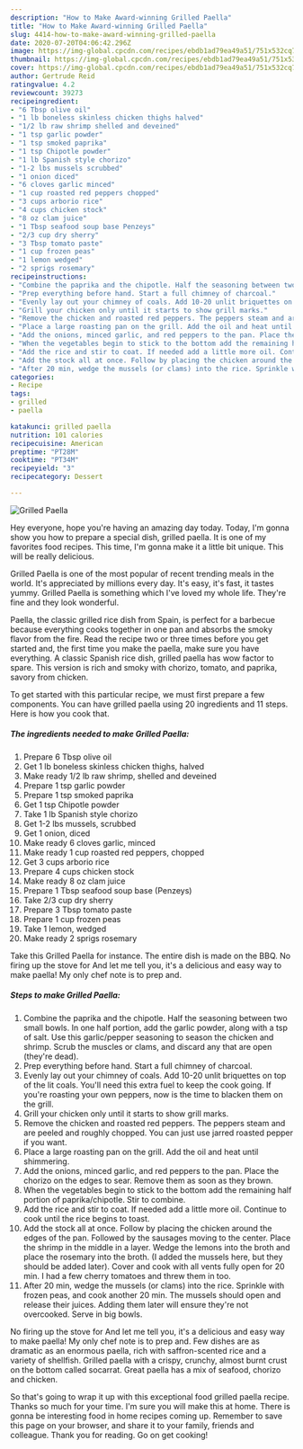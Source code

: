 ```yaml
---
description: "How to Make Award-winning Grilled Paella"
title: "How to Make Award-winning Grilled Paella"
slug: 4414-how-to-make-award-winning-grilled-paella
date: 2020-07-20T04:06:42.296Z
image: https://img-global.cpcdn.com/recipes/ebdb1ad79ea49a51/751x532cq70/grilled-paella-recipe-main-photo.jpg
thumbnail: https://img-global.cpcdn.com/recipes/ebdb1ad79ea49a51/751x532cq70/grilled-paella-recipe-main-photo.jpg
cover: https://img-global.cpcdn.com/recipes/ebdb1ad79ea49a51/751x532cq70/grilled-paella-recipe-main-photo.jpg
author: Gertrude Reid
ratingvalue: 4.2
reviewcount: 39273
recipeingredient:
- "6 Tbsp olive oil"
- "1 lb boneless skinless chicken thighs halved"
- "1/2 lb raw shrimp shelled and deveined"
- "1 tsp garlic powder"
- "1 tsp smoked paprika"
- "1 tsp Chipotle powder"
- "1 lb Spanish style chorizo"
- "1-2 lbs mussels scrubbed"
- "1 onion diced"
- "6 cloves garlic minced"
- "1 cup roasted red peppers chopped"
- "3 cups arborio rice"
- "4 cups chicken stock"
- "8 oz clam juice"
- "1 Tbsp seafood soup base Penzeys"
- "2/3 cup dry sherry"
- "3 Tbsp tomato paste"
- "1 cup frozen peas"
- "1 lemon wedged"
- "2 sprigs rosemary"
recipeinstructions:
- "Combine the paprika and the chipotle. Half the seasoning between two small bowls. In one half portion, add the garlic powder, along with a tsp of salt. Use this garlic/pepper seasoning to season the chicken and shrimp. Scrub the muscles or clams, and discard any that are open (they&#39;re dead)."
- "Prep everything before hand. Start a full chimney of charcoal."
- "Evenly lay out your chimney of coals. Add 10-20 unlit briquettes on top of the lit coals. You&#39;ll need this extra fuel to keep the cook going. If you&#39;re roasting your own peppers, now is the time to blacken them on the grill."
- "Grill your chicken only until it starts to show grill marks."
- "Remove the chicken and roasted red peppers. The peppers steam and are peeled and roughly chopped. You can just use jarred roasted pepper if you want."
- "Place a large roasting pan on the grill. Add the oil and heat until shimmering."
- "Add the onions, minced garlic, and red peppers to the pan. Place the chorizo on the edges to sear. Remove them as soon as they brown."
- "When the vegetables begin to stick to the bottom add the remaining half portion of paprika/chipotle. Stir to combine."
- "Add the rice and stir to coat. If needed add a little more oil. Continue to cook until the rice begins to toast."
- "Add the stock all at once. Follow by placing the chicken around the edges of the pan. Followed by the sausages moving to the center. Place the shrimp in the middle in a layer. Wedge the lemons into the broth and place the rosemary into the broth. (I added the mussels here, but they should be added later). Cover and cook with all vents fully open for 20 min. I had a few cherry tomatoes and threw them in too."
- "After 20 min, wedge the mussels (or clams) into the rice. Sprinkle with frozen peas, and cook another 20 min. The mussels should open and release their juices. Adding them later will ensure they&#39;re not overcooked. Serve in big bowls."
categories:
- Recipe
tags:
- grilled
- paella

katakunci: grilled paella 
nutrition: 101 calories
recipecuisine: American
preptime: "PT28M"
cooktime: "PT34M"
recipeyield: "3"
recipecategory: Dessert

---
```



![Grilled Paella](https://img-global.cpcdn.com/recipes/ebdb1ad79ea49a51/751x532cq70/grilled-paella-recipe-main-photo.jpg)

Hey everyone, hope you're having an amazing day today. Today, I'm gonna show you how to prepare a special dish, grilled paella. It is one of my favorites food recipes. This time, I'm gonna make it a little bit unique. This will be really delicious.

Grilled Paella is one of the most popular of recent trending meals in the world. It's appreciated by millions every day. It's easy, it's fast, it tastes yummy. Grilled Paella is something which I've loved my whole life. They're fine and they look wonderful.

Paella, the classic grilled rice dish from Spain, is perfect for a barbecue because everything cooks together in one pan and absorbs the smoky flavor from the fire. Read the recipe two or three times before you get started and, the first time you make the paella, make sure you have everything. A classic Spanish rice dish, grilled paella has wow factor to spare. This version is rich and smoky with chorizo, tomato, and paprika, savory from chicken.


To get started with this particular recipe, we must first prepare a few components. You can have grilled paella using 20 ingredients and 11 steps. Here is how you cook that.

<!--inarticleads1-->

##### The ingredients needed to make Grilled Paella:

1. Prepare 6 Tbsp olive oil
1. Get 1 lb boneless skinless chicken thighs, halved
1. Make ready 1/2 lb raw shrimp, shelled and deveined
1. Prepare 1 tsp garlic powder
1. Prepare 1 tsp smoked paprika
1. Get 1 tsp Chipotle powder
1. Take 1 lb Spanish style chorizo
1. Get 1-2 lbs mussels, scrubbed
1. Get 1 onion, diced
1. Make ready 6 cloves garlic, minced
1. Make ready 1 cup roasted red peppers, chopped
1. Get 3 cups arborio rice
1. Prepare 4 cups chicken stock
1. Make ready 8 oz clam juice
1. Prepare 1 Tbsp seafood soup base (Penzeys)
1. Take 2/3 cup dry sherry
1. Prepare 3 Tbsp tomato paste
1. Prepare 1 cup frozen peas
1. Take 1 lemon, wedged
1. Make ready 2 sprigs rosemary


Take this Grilled Paella for instance. The entire dish is made on the BBQ. No firing up the stove for And let me tell you, it&#39;s a delicious and easy way to make paella! My only chef note is to prep and. 

<!--inarticleads2-->

##### Steps to make Grilled Paella:

1. Combine the paprika and the chipotle. Half the seasoning between two small bowls. In one half portion, add the garlic powder, along with a tsp of salt. Use this garlic/pepper seasoning to season the chicken and shrimp. Scrub the muscles or clams, and discard any that are open (they&#39;re dead).
1. Prep everything before hand. Start a full chimney of charcoal.
1. Evenly lay out your chimney of coals. Add 10-20 unlit briquettes on top of the lit coals. You&#39;ll need this extra fuel to keep the cook going. If you&#39;re roasting your own peppers, now is the time to blacken them on the grill.
1. Grill your chicken only until it starts to show grill marks.
1. Remove the chicken and roasted red peppers. The peppers steam and are peeled and roughly chopped. You can just use jarred roasted pepper if you want.
1. Place a large roasting pan on the grill. Add the oil and heat until shimmering.
1. Add the onions, minced garlic, and red peppers to the pan. Place the chorizo on the edges to sear. Remove them as soon as they brown.
1. When the vegetables begin to stick to the bottom add the remaining half portion of paprika/chipotle. Stir to combine.
1. Add the rice and stir to coat. If needed add a little more oil. Continue to cook until the rice begins to toast.
1. Add the stock all at once. Follow by placing the chicken around the edges of the pan. Followed by the sausages moving to the center. Place the shrimp in the middle in a layer. Wedge the lemons into the broth and place the rosemary into the broth. (I added the mussels here, but they should be added later). Cover and cook with all vents fully open for 20 min. I had a few cherry tomatoes and threw them in too.
1. After 20 min, wedge the mussels (or clams) into the rice. Sprinkle with frozen peas, and cook another 20 min. The mussels should open and release their juices. Adding them later will ensure they&#39;re not overcooked. Serve in big bowls.


No firing up the stove for And let me tell you, it&#39;s a delicious and easy way to make paella! My only chef note is to prep and. Few dishes are as dramatic as an enormous paella, rich with saffron-scented rice and a variety of shellfish. Grilled paella with a crispy, crunchy, almost burnt crust on the bottom called socarrat. Great paella has a mix of seafood, chorizo and chicken. 

So that's going to wrap it up with this exceptional food grilled paella recipe. Thanks so much for your time. I'm sure you will make this at home. There is gonna be interesting food in home recipes coming up. Remember to save this page on your browser, and share it to your family, friends and colleague. Thank you for reading. Go on get cooking!
